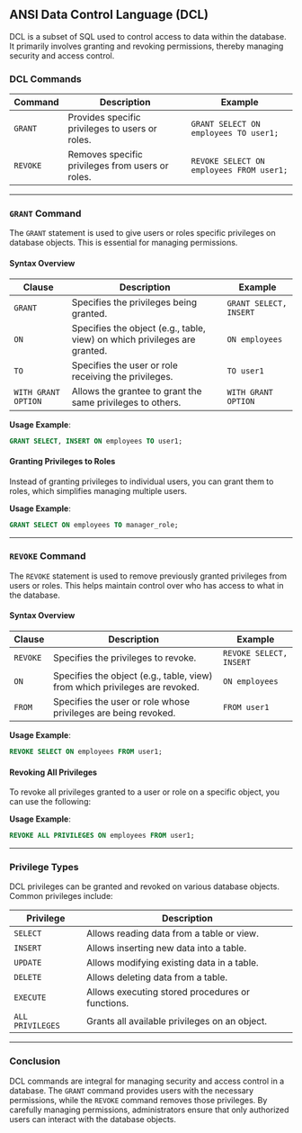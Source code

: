 ## ANSI Data Control Language (DCL)

DCL is a subset of SQL used to control access to data within the database. It primarily involves granting and revoking permissions, thereby managing security and access control.

### DCL Commands

| **Command**            | **Description**                                                                                         | **Example**                                                         |  
|------------------------|---------------------------------------------------------------------------------------------------------|---------------------------------------------------------------------|  
| `GRANT`                | Provides specific privileges to users or roles.                                                          | `GRANT SELECT ON employees TO user1;`                               |  
| `REVOKE`               | Removes specific privileges from users or roles.                                                         | `REVOKE SELECT ON employees FROM user1;`                            |  

---

### `GRANT` Command

The `GRANT` statement is used to give users or roles specific privileges on database objects. This is essential for managing permissions.

#### Syntax Overview

| **Clause**             | **Description**                                                                                         | **Example**                                                         |  
|------------------------|---------------------------------------------------------------------------------------------------------|---------------------------------------------------------------------|  
| `GRANT`                | Specifies the privileges being granted.                                                                  | `GRANT SELECT, INSERT`                                              |  
| `ON`                   | Specifies the object (e.g., table, view) on which privileges are granted.                                | `ON employees`                                                      |  
| `TO`                   | Specifies the user or role receiving the privileges.                                                     | `TO user1`                                                         |  
| `WITH GRANT OPTION`    | Allows the grantee to grant the same privileges to others.                                                | `WITH GRANT OPTION`                                                 |  

**Usage Example**:  
```sql
GRANT SELECT, INSERT ON employees TO user1;
```

#### Granting Privileges to Roles

Instead of granting privileges to individual users, you can grant them to roles, which simplifies managing multiple users.

**Usage Example**:  
```sql
GRANT SELECT ON employees TO manager_role;
```

---

### `REVOKE` Command

The `REVOKE` statement is used to remove previously granted privileges from users or roles. This helps maintain control over who has access to what in the database.

#### Syntax Overview

| **Clause**             | **Description**                                                                                         | **Example**                                                         |  
|------------------------|---------------------------------------------------------------------------------------------------------|---------------------------------------------------------------------|  
| `REVOKE`               | Specifies the privileges to revoke.                                                                      | `REVOKE SELECT, INSERT`                                             |  
| `ON`                   | Specifies the object (e.g., table, view) from which privileges are revoked.                              | `ON employees`                                                      |  
| `FROM`                 | Specifies the user or role whose privileges are being revoked.                                           | `FROM user1`                                                        |  

**Usage Example**:  
```sql
REVOKE SELECT ON employees FROM user1;
```

#### Revoking All Privileges

To revoke all privileges granted to a user or role on a specific object, you can use the following:

**Usage Example**:  
```sql
REVOKE ALL PRIVILEGES ON employees FROM user1;
```

---

### Privilege Types

DCL privileges can be granted and revoked on various database objects. Common privileges include:

| **Privilege**           | **Description**                                                                                         |  
|-------------------------|---------------------------------------------------------------------------------------------------------|  
| `SELECT`                | Allows reading data from a table or view.                                                                |  
| `INSERT`                | Allows inserting new data into a table.                                                                  |  
| `UPDATE`                | Allows modifying existing data in a table.                                                               |  
| `DELETE`                | Allows deleting data from a table.                                                                       |  
| `EXECUTE`               | Allows executing stored procedures or functions.                                                         |  
| `ALL PRIVILEGES`        | Grants all available privileges on an object.                                                           |  

---

### Conclusion

DCL commands are integral for managing security and access control in a database. The `GRANT` command provides users with the necessary permissions, while the `REVOKE` command removes those privileges. By carefully managing permissions, administrators ensure that only authorized users can interact with the database objects.
